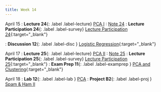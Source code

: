 ```yaml
---
title: Week 14
---
```



April 15
: **Lecture 24**{: .label .label-lecture} [PCA I](lecture/lec24)
    : [Note 24](https://ds100.org/course-notes/pca_1/pca_1.html)
: **Lecture Participation 24**{: .label .label-survey} [Lecture Participation 24](https://app.sli.do/event/2FZdxc3hwkP2oKfNc8No9w/embed/polls/919c4524-31f2-441c-97fa-86b132d9145b){:target="_blank"}

: **Discussion 12**{: .label .label-disc } [Logistic Regression](https://drive.google.com/file/d/17fX-MKA0WyYBYsXUFQR6jnXyKbKSUSd1/view?usp=sharing){:target="_blank"}


April 17
: **Lecture 25**{: .label .label-lecture} [PCA II](lecture/lec25)
    : [Note 25](https://ds100.org/course-notes/pca_2/pca_2.html)
: **Lecture Participation 25**{: .label .label-survey} [Lecture Participation 25](https://app.sli.do/event/dg6qh3GWTi2hUqMQ38Vh7Q/embed/polls/aa132422-6dff-4e7f-a998-51539117a566){:target="_blank"}
: **Exam Prep 11**{: .label .label-examprep } [PCA and Clustering](https://drive.google.com/file/d/1b_9xqm8FV-GqAysPb91WStmlO4tRA7UL/view?usp=sharing){:target="_blank"}


April 18
: **Lab 12**{: .label .label-lab }  [PCA](https://data100.datahub.berkeley.edu/hub/user-redirect/git-pull?repo=https%3A%2F%2Fgithub.com%2FDS-100%2Ffa24-student&urlpath=lab%2Ftree%2Ffa24-student%2Flab%2Flab12%2Flab12.ipynb&branch=main) 
: **Project B2**{: .label .label-proj } [Spam & Ham II](https://data100.datahub.berkeley.edu/hub/user-redirect/git-pull?repo=https%3A%2F%2Fgithub.com%2FDS-100%2Ffa24-student&urlpath=lab%2Ftree%2Ffa24-student%2Fproj%2FprojB2%2FprojB2.ipynb&branch=main) 
